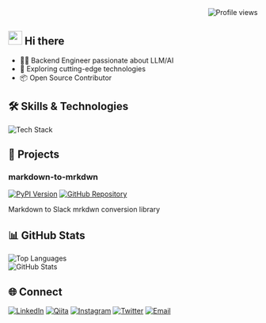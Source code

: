 <!-- プロフィールビュー -->
<div align="right">
  <img src="https://komarev.com/ghpvc/?username=02tyasui" alt="Profile views"/>
</div>

## <img src="https://media.giphy.com/media/hvRJCLFzcasrR4ia7z/giphy.gif" width="28"> Hi there

- 🧑‍💻 Backend Engineer passionate about LLM/AI
- 🚀 Exploring cutting-edge technologies
- 📦 Open Source Contributor

## 🛠️ Skills & Technologies

<img alt="Tech Stack" src="https://skillicons.dev/icons?theme=dark&perline=7&i=html,css,js,jquery,react,php,python,laravel,fastapi,docker,git,github,aws,postgres,postman,vscode" />

## 🔧 Projects

### markdown-to-mrkdwn
[![PyPI Version](https://img.shields.io/pypi/v/markdown-to-mrkdwn.svg?style=flat-square&logo=python&logoColor=white)](https://pypi.org/project/markdown-to-mrkdwn/)
[![GitHub Repository](https://img.shields.io/badge/GitHub-Repository-black?style=flat-square&logo=github)](https://github.com/02tyasui/markdown_to_mrkdwn)

Markdown to Slack mrkdwn conversion library

## 📊 GitHub Stats

![Top Languages](https://github-readme-stats.vercel.app/api/top-langs/?username=02tyasui&langs_count=8)  
![GitHub Stats](https://github-readme-stats.vercel.app/api?username=02tyasui&show_icons=true&bg_color=00000000)

## 🌐 Connect

[![LinkedIn](https://img.shields.io/badge/LinkedIn-blue?style=flat-square&logo=linkedin)](https://www.linkedin.com/in/2b3894266)
[![Qiita](https://img.shields.io/badge/Qiita-green?style=flat-square&logo=qiita)](https://qiita.com/frei_aqua)
[![Instagram](https://img.shields.io/badge/Instagram-E4405F?style=flat-square&logo=instagram&logoColor=white)](https://www.instagram.com/frei_aqua)
[![Twitter](https://img.shields.io/badge/Twitter-black?style=flat-square&logo=x)](https://x.com/aqua_moto)
[![Email](https://img.shields.io/badge/Email-D14836?style=flat-square&logo=gmail&logoColor=white)](mailto:yasutai12+github@gmail.com)
